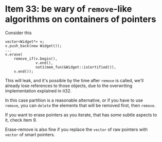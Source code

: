 # Item 33: be wary of `remove`-like algorithms on containers of pointers

Consider this
```
vector<Widget*> v;
v.push_back(new Widget());
...
v.erase(
    remove_if(v.begin(),
              v.end(),
              not1(mem_fun(&Widget::isCertified))),
    v.end());
```

This will leak, and it's possible by the time after `remove` is called, we'll already lose references to those objects, due to the overwriting implementation explained in it32.

In this case partition is a reasonable alternative, or if you have to use `remove`, you can `delete` the elements that will be removed first, then `remove`.

If you want to erase pointers as you iterate, that has some subtle aspects to it, check item 9.

Erase-remove is also fine if you replace the `vector` of raw pointers with `vector` of smart pointers.
